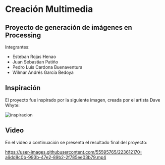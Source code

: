 # Creación Multimedia
## Proyecto de generación de imágenes en Processing

Integrantes:
- Esteban Rojas Henao
- Juan Sebastian Patiño
- Pedro Luis Cardona Buenaventura
- Wilmar Andrés García Bedoya

## Inspiración
El proyecto fue inspirado por la siguiente imagen, creada por el artista Dave Whyte:

![inspiracion](https://i.pinimg.com/originals/9e/7a/fd/9e7afda70cde1b6bd73da5dab17a7406.gif)

## Video
En el video a continuación se presenta el resultado final del proyecto:  

https://user-images.githubusercontent.com/55595765/223612170-a6dd8c0b-993b-47e2-89b2-2f785ee03b79.mp4
